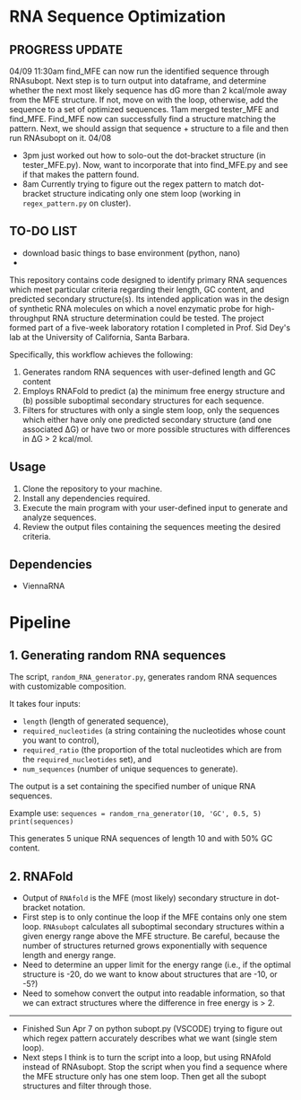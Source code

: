 # RNA Sequence Optimization 

## PROGRESS UPDATE 
04/09 
11:30am find_MFE can now run the identified sequence through RNAsubopt. Next step is to turn output into dataframe, and determine whether the next most likely sequence has dG more than 2 kcal/mole away from the MFE structure. If not, move on with the loop, otherwise, add the sequence to a set of optimized sequences. 
11am merged tester_MFE and find_MFE. Find_MFE now can successfully find a structure matching the pattern. Next, we should assign that sequence + structure to a file and then run RNAsubopt on it. 
04/08
* 3pm just worked out how to solo-out the dot-bracket structure (in tester_MFE.py). Now, want to incorporate that into find_MFE.py and see if that makes the pattern found. 
* 8am Currently trying to figure out the regex pattern to match dot-bracket structure indicating only one stem loop (working in `regex_pattern.py` on cluster). 

## TO-DO LIST
* download basic things to base environment (python, nano)
* 

This repository contains code designed to identify primary RNA sequences which meet particular criteria regarding their length, GC content, and predicted secondary structure(s). Its intended application was in the design of synthetic RNA molecules on which a novel enzymatic probe for high-throughput RNA structure determination could be tested. The project formed part of a five-week laboratory rotation I completed in Prof. Sid Dey's lab at the University of California, Santa Barbara. 

Specifically, this workflow achieves the following:
1. Generates random RNA sequences with user-defined length and GC content
2. Employs RNAFold to predict (a) the minimum free energy structure and (b) possible suboptimal secondary structures for each sequence. 
3. Filters for structures with only a single stem loop,  only the sequences which either have only one predicted secondary structure (and one associated ΔG) or have two or more possible structures with differences in ΔG > 2 kcal/mol. 

## Usage
1. Clone the repository to your machine.
2. Install any dependencies required.
3. Execute the main program with your user-defined input to generate and analyze sequences.
4. Review the output files containing the sequences meeting the desired criteria.

## Dependencies
* ViennaRNA

# Pipeline

## 1. Generating random RNA sequences 
The script, `random_RNA_generator.py`, generates random RNA sequences with customizable composition. 

It takes four inputs:
* `length` (length of generated sequence),
* `required_nucleotides` (a string containing the nucleotides whose count you want to control),
* `required_ratio` (the proportion of the total nucleotides which are from the `required_nucleotides` set), and
* `num_sequences` (number of unique sequences to generate).

The output is a set containing the specified number of unique RNA sequences. 

Example use:
`sequences = random_rna_generator(10, 'GC', 0.5, 5)
print(sequences)`

This generates 5 unique RNA sequences of length 10 and with 50% GC content.


## 2. RNAFold
* Output of `RNAfold` is the MFE (most likely) secondary structure in dot-bracket notation.
* First step is to only continue the loop if the MFE contains only one stem loop. 
`RNAsubopt` calculates all suboptimal secondary structures within a given energy range above the MFE structure. Be careful, because the number of structures returned grows exponentially with sequence length and energy range. 
* Need to determine an upper limit for the energy range (i.e., if the optimal structure is -20, do we want to know about structures that are -10, or -5?)
* Need to somehow convert the output into readable information, so that we can extract structures where the difference in free energy is > 2.

***
* Finished Sun Apr 7 on python subopt.py (VSCODE) trying to figure out which regex pattern accurately describes what we want (single stem loop).
* Next steps I think is to turn the script into a loop, but using RNAfold instead of RNAsubopt. Stop the script when you find a sequence where the MFE structure only has one stem loop. Then get all the subopt structures and filter through those. 

